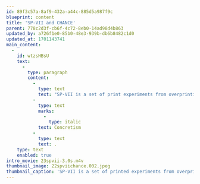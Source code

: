 ```yaml
---
id: 89f3c57a-8af9-432a-a44c-885d5a987f9c
blueprint: content
title: 'SP-VII and CHANCE'
parent: 778c2d3f-cb6f-4c72-8eb0-14ad98d4b863
updated_by: a726f1e0-85b0-48e3-939b-db6b8482c1d0
updated_at: 1701143741
main_content:
  -
    id: wtzsHBsU
    text:
      -
        type: paragraph
        content:
          -
            type: text
            text: "SP-VII is a set of print experiments from overprinting the separate screens used for the SP-VI serigraphs but combined their overprints via a “chance” operating system. These continue to amplify the principles of\_"
          -
            type: text
            marks:
              -
                type: italic
            text: Concretism
          -
            type: text
            text: .
    type: text
    enabled: true
intro_movie: 23spvii-3.0s.m4v
thumbnail_image: 22spviichance.002.jpeg
thumbnail_caption: 'SP-VII is a set of printed experiments from overprinting the separate screens used for the SP-VI serigraphs but combined their overprints via a “chance” operating system. These continue to amplify the principles of Concretism.'
---
```

